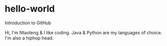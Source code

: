 # hello-world
Introduction to GitHub

Hi, I'm Ntaoleng & I like coding. Java & Python are my languages of choice.
I'm also a hiphop head.
